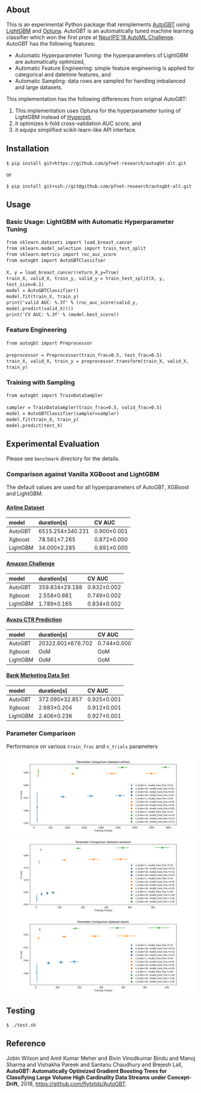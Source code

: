 ## About

This is an experimental Python package that reimplements [AutoGBT](https://github.com/flytxtds/AutoGBT) using [LightGBM](https://github.com/Microsoft/LightGBM) and [Optuna](https://github.com/pfnet/optuna/). AutoGBT is an automatically tuned machine learning classifier which won the first prize at [NeurIPS'18 AutoML Challenge](https://competitions.codalab.org/competitions/19836). AutoGBT has the following features:

* Automatic Hyperparameter Tuning: the hyperparameters of LightGBM are automatically optimized,
* Automatic Feature Engineering: simple feature engineering is applied for categorical and datetime features, and
* Automatic Sampling: data rows are sampled for handling imbalanced and large datasets.

This implementation has the following differences from original AutoGBT:

1. This implementation uses Optuna for the hyperparameter tuning of LightGBM instead of [Hyperopt](https://github.com/hyperopt/hyperopt),
1. it optimizes k-fold cross-validation AUC score, and
1. it equips simplified scikit-learn-like API interface.

## Installation

```
$ pip install git+https://github.com/pfnet-research/autogbt-alt.git
```
or
```
$ pip install git+ssh://git@github.com/pfnet-research/autogbt-alt.git
```

## Usage

### Basic Usage: LightGBM with Automatic Hyperparameter Tuning

```python3
from sklearn.datasets import load_breast_cancer
from sklearn.model_selection import train_test_split
from sklearn.metrics import roc_auc_score
from autogbt import AutoGBTClassifier

X, y = load_breast_cancer(return_X_y=True)
train_X, valid_X, train_y, valid_y = train_test_split(X, y, test_size=0.1)
model = AutoGBTClassifier()
model.fit(train_X, train_y)
print('valid AUC: %.3f' % (roc_auc_score(valid_y, model.predict(valid_X))))
print('CV AUC: %.3f' % (model.best_score))
```

### Feature Engineering

```python3
from autogbt import Preprocessor

preprocessor = Preprocessor(train_frac=0.5, test_frac=0.5)
train_X, valid_X, train_y = preprocessor.transform(train_X, valid_X, train_y)
```

### Training with Sampling

```python3
from autogbt import TrainDataSampler

sampler = TrainDataSampler(train_frac=0.5, valid_frac=0.5)
model = AutoGBTClassifier(sampler=sampler)
model.fit(train_X, train_y)
model.predict(test_X)
```

## Experimental Evaluation

Please see `benchmark` directory for the details.

### Comparison against Vanilla XGBoost and LightGBM

The default values are used for all hyperparameters of AutoGBT, XGBoost and LightGBM.

#### [Airline Dataset](https://www.openml.org/d/1240)

| model    | duration[s]      | CV AUC      |
|:---------|:-----------------|:------------|
| AutoGBT  | 6515.254±340.231 | 0.900±0.001 |
| Xgboost  | 78.561±7.265     | 0.872±0.000 |
| LightGBM | 34.000±2.285     | 0.891±0.000 |

#### [Amazon Challenge](https://www.kaggle.com/c/amazon-employee-access-challenge)

| model    | duration[s]    | CV AUC      |
|:---------|:---------------|:------------|
| AutoGBT  | 359.834±29.188 | 0.832±0.002 |
| Xgboost  | 2.558±0.661    | 0.749±0.002 |
| LightGBM | 1.789±0.165    | 0.834±0.002 |

#### [Avazu CTR Prediction](https://www.kaggle.com/c/avazu-ctr-prediction)

| model    | duration[s]       | CV AUC      |
|:---------|:------------------|:------------|
| AutoGBT  | 20322.601±676.702 | 0.744±0.000 |
| Xgboost  | OoM               | OoM         |
| LightGBM | OoM               | OoM         |

#### [Bank Marketing Data Set](https://archive.ics.uci.edu/ml/datasets/bank+marketing)

| model    | duration[s]    | CV AUC      |
|:---------|:---------------|:------------|
| AutoGBT  | 372.090±32.857 | 0.925±0.001 |
| Xgboost  | 2.683±0.204    | 0.912±0.001 |
| LightGBM | 2.406±0.236    | 0.927±0.001 |

### Parameter Comparison

Performance on various `train_frac` and `n_trials` parameters

![](./assets/param-airline.png)
![](./assets/param-amazon.png)
![](./assets/param-bank.png)

## Testing

```
$ ./test.sh
```

## Reference

Jobin Wilson and Amit Kumar Meher and Bivin Vinodkumar Bindu and Manoj Sharma and Vishakha Pareek and Santanu Chaudhury and Brejesh Lall, **AutoGBT: Automatically Optimized Gradient Boosting Trees for Classifying Large Volume High Cardinality Data Streams under Concept-Drift,** 2018, https://github.com/flytxtds/AutoGBT.

